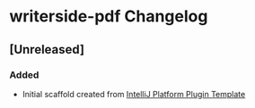 <!-- Keep a Changelog guide -> https://keepachangelog.com -->

# writerside-pdf Changelog

## [Unreleased]
### Added
- Initial scaffold created from [IntelliJ Platform Plugin Template](https://github.com/JetBrains/intellij-platform-plugin-template)
